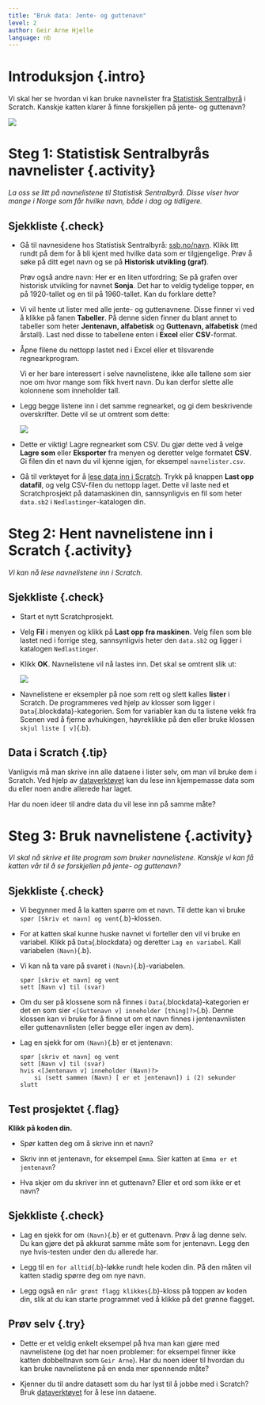 ```yaml
---
title: "Bruk data: Jente- og guttenavn"
level: 2
author: Geir Arne Hjelle
language: nb
---
```


# Introduksjon {.intro}

Vi skal her se hvordan vi kan bruke navnelister fra
[Statistisk Sentralbyrå](http://www.ssb.no/navn) i Scratch. Kanskje katten
klarer å finne forskjellen på jente- og guttenavn?

![](data_navn.png)

# Steg 1: Statistisk Sentralbyrås navnelister {.activity}

*La oss se litt på navnelistene til Statistisk Sentralbyrå. Disse viser hvor
mange i Norge som får hvilke navn, både i dag og tidligere.*

## Sjekkliste {.check}

+ Gå til navnesidene hos Statistisk Sentralbyrå:
  [ssb.no/navn](http://www.ssb.no/navn). Klikk litt rundt på dem for å bli kjent
  med hvilke data som er tilgjengelige. Prøv å søke på ditt eget navn og se på
  **Historisk utvikling (graf)**.

    Prøv også andre navn: Her er en liten utfordring; Se på grafen over
    historisk utvikling for navnet **Sonja**. Det har to veldig tydelige topper,
    en på 1920-tallet og en til på 1960-tallet. Kan du forklare dette?

+ Vi vil hente ut lister med alle jente- og guttenavnene. Disse finner vi ved å
  klikke på fanen **Tabeller**. På denne siden finner du blant annet to tabeller
  som heter **Jentenavn, alfabetisk** og **Guttenavn, alfabetisk** (med
  årstall). Last ned disse to tabellene enten i **Excel** eller **CSV**-format.

+ Åpne filene du nettopp lastet ned i Excel eller et tilsvarende
  regnearkprogram.

    Vi er her bare interessert i selve navnelistene, ikke alle tallene som sier
    noe om hvor mange som fikk hvert navn. Du kan derfor slette alle kolonnene
    som inneholder tall.

+ Legg begge listene inn i det samme regnearket, og gi dem beskrivende
  overskrifter. Dette vil se ut omtrent som dette:

    ![](navnelister_regneark.png)

+ Dette er viktig! Lagre regnearket som CSV. Du gjør dette ved å velge **Lagre
  som** eller **Eksporter** fra menyen og deretter velge formatet **CSV**. Gi
  filen din et navn du vil kjenne igjen, for eksempel `navnelister.csv`.

+ Gå til verktøyet for å [lese data inn i Scratch](../data/data.html). Trykk på
  knappen **Last opp datafil**, og velg CSV-filen du nettopp laget. Dette vil
  laste ned et Scratchprosjekt på datamaskinen din, sannsynligvis en fil som
  heter `data.sb2` i `Nedlastinger`-katalogen din.

# Steg 2: Hent navnelistene inn i Scratch {.activity}

*Vi kan nå lese navnelistene inn i Scratch.*

## Sjekkliste {.check}

+ Start et nytt Scratchprosjekt.

+ Velg **Fil** i menyen og klikk på **Last opp fra maskinen**. Velg filen som
  ble lastet ned i forrige steg, sannsynligvis heter den `data.sb2` og ligger i
  katalogen `Nedlastinger`.

+ Klikk **OK**. Navnelistene vil nå lastes inn. Det skal se omtrent slik ut:

    ![](navnelister_scratch.png)

+ Navnelistene er eksempler på noe som rett og slett kalles **lister** i
  Scratch. De programmeres ved hjelp av klosser som ligger i
  `Data`{.blockdata}-kategorien. Som for variabler kan du ta listene vekk fra
  Scenen ved å fjerne avhukingen, høyreklikke på den eller bruke klossen `skjul
  liste [ v]`{.b}.

## Data i Scratch {.tip}

Vanligvis må man skrive inn alle dataene i lister selv, om man vil bruke dem i
Scratch. Ved hjelp av [dataverktøyet](../data/data.html) kan du lese inn
kjempemasse data som du eller noen andre allerede har laget.

Har du noen ideer til andre data du vil lese inn på samme måte?

# Steg 3: Bruk navnelistene {.activity}

*Vi skal nå skrive et lite program som bruker navnelistene. Kanskje vi kan få
katten vår til å se forskjellen på jente- og guttenavn?*

## Sjekkliste {.check}

+ Vi begynner med å la katten spørre om et navn. Til dette kan vi bruke `spør
  [Skriv et navn] og vent`{.b}-klossen.

+ For at katten skal kunne huske navnet vi forteller den vil vi bruke en
  variabel. Klikk på `Data`{.blockdata} og deretter `Lag en variabel`. Kall
  variabelen `(Navn)`{.b}.

+ Vi kan nå ta vare på svaret i `(Navn)`{.b}-variabelen.

  ```blocks
  spør [skriv et navn] og vent
  sett [Navn v] til (svar)
  ```

+ Om du ser på klossene som nå finnes i `Data`{.blockdata}-kategorien er det en
  som sier `<[Guttenavn v] inneholder [thing]?>`{.b}. Denne klossen kan vi bruke
  for å finne ut om et navn finnes i jentenavnlisten eller guttenavnlisten
  (eller begge eller ingen av dem).

+ Lag en sjekk for om `(Navn)`{.b} er et jentenavn:

  ```blocks
  spør [skriv et navn] og vent
  sett [Navn v] til (svar)
  hvis <[Jentenavn v] inneholder (Navn)?>
      si (sett sammen (Navn) [ er et jentenavn]) i (2) sekunder
  slutt
  ```

## Test prosjektet {.flag}

__Klikk på koden din.__

+ Spør katten deg om å skrive inn et navn?

+ Skriv inn et jentenavn, for eksempel `Emma`. Sier katten at `Emma er et
  jentenavn`?

+ Hva skjer om du skriver inn et guttenavn? Eller et ord som ikke er et navn?

## Sjekkliste {.check}

+ Lag en sjekk for om `(Navn)`{.b} er et guttenavn. Prøv å lag denne selv. Du
  kan gjøre det på akkurat samme måte som for jentenavn. Legg den nye
  hvis-testen under den du allerede har.

+ Legg til en `for alltid`{.b}-løkke rundt hele koden din. På den måten vil
  katten stadig spørre deg om nye navn.

+ Legg også en `når grønt flagg klikkes`{.b}-kloss på toppen av koden din, slik
  at du kan starte programmet ved å klikke på det grønne flagget.

## Prøv selv {.try}

+ Dette er et veldig enkelt eksempel på hva man kan gjøre med navnelistene (og
  det har noen problemer: for eksempel finner ikke katten dobbeltnavn
  som `Geir Arne`). Har du noen ideer til hvordan du kan bruke navnelistene på
  en enda mer spennende måte?

+ Kjenner du til andre datasett som du har lyst til å jobbe med i Scratch? Bruk
  [dataverktøyet](../data/data.html) for å lese inn dataene.
